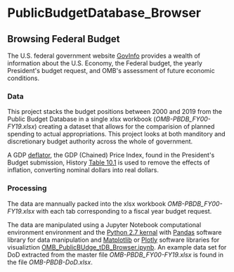 # PublicBudgetDatabase_Browser
## Browsing Federal Budget 
The U.S. federal government website [GovInfo](https://www.govinfo.gov/app/collection/budget/) provides a wealth of information about the U.S. Economy, the Federal budget, the yearly President's budget request, and OMB's assessment of future economic conditions.
### Data
This project stacks the budget positions between 2000 and 2019 from the Public Budget Database in a single xlsx workbook (*OMB-PBDB_FY00-FY19.xlsx*) creating a dataset that allows for the comparision of planned spending to actual appropriations.  This project looks at both manditory and discretionary budget authority across the whole of government.

A GDP [deflator](), the GDP (Chained) Price Index, found in the President's Budget submission, History [Table 10.1](https://www.govinfo.gov/app/details/BUDGET-2019-TAB/BUDGET-2019-TAB-11-1
) is used to remove the effects of inflation, converting nominal dollars into real dollars.

### Processing
The data are mannually packed into the xlsx workbook *OMB-PBDB_FY00-FY19.xlsx* with each tab corresponding to a fiscal year budget request.  

The data are manipulated using a Jupyter Notebook computational environment environment and the [Python 2.7 kernal](https://www.python.org/download/releases/2.7/) with [Pandas](https://pandas.pydata.org/) software library for data manipulation and [Matplotlib](https://matplotlib.org/) or [Plotly](https://plot.ly/) software libraries for visualiztion [OMB_PublicBUdge_tDB_Browser.ipynb](PublicBudgetDatabase_Browser/OMB_PublicBudget_DB_Browser.ipynb).  An example data set for DoD extracted from the master file *OMB-PBDB_FY00-FY19.xlsx* is found in the file *OMB-PBDB-DoD.xlsx*.
